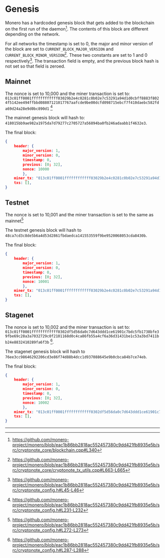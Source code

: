 # Genesis

Monero has a hardcoded genesis block that gets added to the blockchain on the first run of the daemon[^first-run]. The contents of this block
are different depending on the network.

For all networks the timestamp is set to 0, the major and minor version of the block are set to `CURRENT_BLOCK_MAJOR_VERSION` and
`CURRENT_BLOCK_MINOR_VERSION`[^version-set]. These two constants are set to 1 and 0 respectively[^version-defined]. The transaction
field is empty, and the previous block hash is not set so that field is zeroed.

## Mainnet

The nonce is set to 10,000 and the miner transaction is set to:
`013c01ff0001ffffffffffff03029b2e4c0281c0b02e7c53291a94d1d0cbff8883f8024f5142ee494ffbbd08807121017767aafcde9be00dcfd098715ebcf7f410daebc582fda69d24a28e9d0bc890d1`
[^mainnet-params]

The mainnet genesis block will hash to: `418015bb9ae982a1975da7d79277c2705727a56894ba0fb246adaabb1f4632e3`.

The final block:

```json
{
    header: {
        major_version: 1,
        minor_version: 0,
        timestamp: 0,
        previous: [0; 32],
        nonce: 10000
        },
    miner_tx: "013c01ff0001ffffffffffff03029b2e4c0281c0b02e7c53291a94d1d0cbff8883f8024f5142ee494ffbbd08807121017767aafcde9be00dcfd098715ebcf7f410daebc582fda69d24a28e9d0bc890d1",
    txs: [],
}
```

## Testnet

The nonce is set to 10,001 and the miner transaction is set to the same as mainnet[^testnet-params]

The testnet genesis block will hash to `48ca7cd3c8de5b6a4d53d2861fbdaedca141553559f9be9520068053cda8430b`.

The final block:

```json
{
    header: {
        major_version: 1,
        minor_version: 0,
        timestamp: 0,
        previous: [0; 32],
        nonce: 10001
        },
    miner_tx: "013c01ff0001ffffffffffff03029b2e4c0281c0b02e7c53291a94d1d0cbff8883f8024f5142ee494ffbbd08807121017767aafcde9be00dcfd098715ebcf7f410daebc582fda69d24a28e9d0bc890d1",
    txs: [],
}
```

## Stagenet

The nonce is set to 10,002 and the miner transaction is set to:
`013c01ff0001ffffffffffff0302df5d56da0c7d643ddd1ce61901c7bdc5fb1738bfe39fbe69c28a3a7032729c0f2101168d0c4ca86fb55a4cf6a36d31431be1c53a3bd7411bb24e8832410289fa6f3b`
[^stagenet-params].

The stagenet genesis block will hash to `76ee3cc98646292206cd3e86f74d88b4dcc1d937088645e9b0cbca84b7ce74eb`.

The final block:

```json
{
    header: {
        major_version: 1,
        minor_version: 0,
        timestamp: 0,
        previous: [0; 32],
        nonce: 10002
        },
    miner_tx: "013c01ff0001ffffffffffff0302df5d56da0c7d643ddd1ce61901c7bdc5fb1738bfe39fbe69c28a3a7032729c0f2101168d0c4ca86fb55a4cf6a36d31431be1c53a3bd7411bb24e8832410289fa6f3b",
    txs: [],
}
```

---

[^first-run]: <https://github.com/monero-project/monero/blob/eac1b86bb2818ac552457380c9dd421fb8935e5b/src/cryptonote_core/blockchain.cpp#L340>

[^version-set]: <https://github.com/monero-project/monero/blob/eac1b86bb2818ac552457380c9dd421fb8935e5b/src/cryptonote_core/cryptonote_tx_utils.cpp#L663-L665>

[^version-defined]: <https://github.com/monero-project/monero/blob/eac1b86bb2818ac552457380c9dd421fb8935e5b/src/cryptonote_config.h#L45-L46>

[^mainnet-params]: <https://github.com/monero-project/monero/blob/eac1b86bb2818ac552457380c9dd421fb8935e5b/src/cryptonote_config.h#L231-L232>

[^testnet-params]: <https://github.com/monero-project/monero/blob/eac1b86bb2818ac552457380c9dd421fb8935e5b/src/cryptonote_config.h#L272-L273>

[^stagenet-params]: <https://github.com/monero-project/monero/blob/eac1b86bb2818ac552457380c9dd421fb8935e5b/src/cryptonote_config.h#L287-L288>
